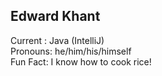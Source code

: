 Edward Khant
------------
Current : Java (IntelliJ)  
Pronouns: he/him/his/himself  
Fun Fact: I know how to cook rice!  
